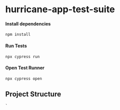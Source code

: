 # hurricane-app-test-suite


#### Install dependencies
```
npm install
```

#### Run Tests
```
npx cypress run
```

#### Open Test Runner
```
npx cypress open
```

## Project Structure
```
`
```
